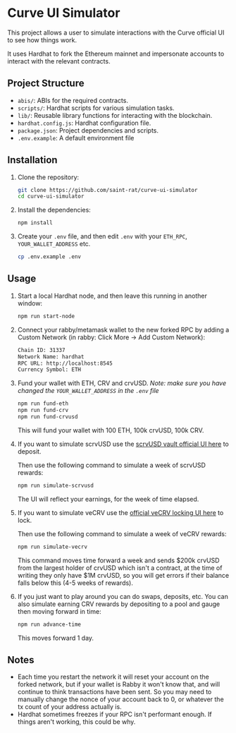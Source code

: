 # Curve UI Simulator

This project allows a user to simulate interactions with the Curve official UI to see how things work.

It uses Hardhat to fork the Ethereum mainnet and impersonate accounts to interact with the relevant contracts.

## Project Structure

-   `abis/`: ABIs for the required contracts.
-   `scripts/`: Hardhat scripts for various simulation tasks.
-   `lib/`: Reusable library functions for interacting with the blockchain.
-   `hardhat.config.js`: Hardhat configuration file.
-   `package.json`: Project dependencies and scripts.
-   `.env.example`: A default environment file

## Installation

1.  Clone the repository:

    ```bash
    git clone https://github.com/saint-rat/curve-ui-simulator
    cd curve-ui-simulator
    ```

2.  Install the dependencies:

    ```bash
    npm install
    ```

3.  Create your `.env` file, and then edit `.env` with your `ETH_RPC`, `YOUR_WALLET_ADDRESS` etc.

    ```bash
    cp .env.example .env
    ```

## Usage

1.  Start a local Hardhat node, and then leave this running in another window:

    ```bash
    npm run start-node
    ```

2.  Connect your rabby/metamask wallet to the new forked RPC by adding a Custom Network (in rabby: Click More -> Add Custom Network):

    ```bash
    Chain ID: 31337
    Network Name: hardhat
    RPC URL: http://localhost:8545
    Currency Symbol: ETH
    ```

3.  Fund your wallet with ETH, CRV and crvUSD.  *Note: make sure you have changed the `YOUR_WALLET_ADDRESS` in the `.env` file*

    ```bash
    npm run fund-eth
    npm run fund-crv
    npm run fund-crvusd
    ```

    This will fund your wallet with 100 ETH, 100k crvUSD, 100k CRV.

4.  If you want to simulate scrvUSD use the [scrvUSD vault official UI here](https://www.curve.finance/crvusd/ethereum/scrvUSD/) to deposit.

    Then use the following command to simulate a week of scrvUSD rewards:

    ```bash
    npm run simulate-scrvusd
    ```

    The UI will reflect your earnings, for the week of time elapsed.

5.  If you want to simulate veCRV use the [official veCRV locking UI here](https://www.curve.finance/dao/ethereum/vecrv/create/) to lock.

    Then use the following command to simulate a week of veCRV rewards:

    ```bash
    npm run simulate-vecrv
    ```

    This command moves time forward a week and sends $200k crvUSD from the largest holder of crvUSD which isn't a contract, at the time of writing they only have $1M crvUSD, so you will get errors if their balance falls below this (4-5 weeks of rewards).

6.  If you just want to play around you can do swaps, deposits, etc.  You can also simulate earning CRV rewards by depositing to a pool and gauge then moving forward in time:

    ```bash
    npm run advance-time
    ```
    
    This moves forward 1 day.

## Notes

- Each time you restart the network it will reset your account on the forked network, but if your wallet is Rabby it won't know that, and will continue to think transactions have been sent.  So you may need to manually change the nonce of your account back to 0, or whatever the tx count of your address actually is.
- Hardhat sometimes freezes if your RPC isn't performant enough.  If things aren't working, this could be why.